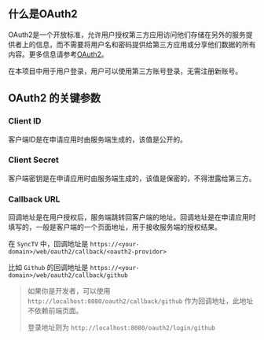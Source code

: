 ## 什么是OAuth2
OAuth2是一个开放标准，允许用户授权第三方应用访问他们存储在另外的服务提供者上的信息，而不需要将用户名和密码提供给第三方应用或分享他们数据的所有内容。更多信息请参考[OAuth2](https://oauth.net/2/)。

在本项目中用于用户登录，用户可以使用第三方账号登录，无需注册新账号。

## OAuth2 的关键参数
### Client ID
客户端ID是在申请应用时由服务端生成的，该值是公开的。

### Client Secret
客户端密钥是在申请应用时由服务端生成的，该值是保密的，不得泄露给第三方。

### Callback URL
回调地址是在用户授权后，服务端跳转回客户端的地址。回调地址是在申请应用时填写的，一般是客户端的一个页面地址，用于接收服务端的授权结果。

在 `SyncTV` 中，回调地址是 `https://<your-domain>/web/oauth2/callback/<oauth2-providor>`

比如 `Github` 的回调地址是 `https://<your-domain>/web/oauth2/callback/github`

> 如果你是开发者，可以使用 `http://localhost:8080/oauth2/callback/github` 作为回调地址，此地址不依赖前端页面。
> 
> 登录地址则为 `http://localhost:8080/oauth2/login/github`